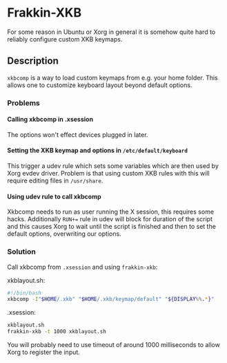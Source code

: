 # Frakkin-XKB

For some reason in Ubuntu or Xorg in general it is somehow quite hard to
reliably configure custom XKB keymaps.

## Description

`xkbcomp` is a way to load custom keymaps from e.g. your home folder.
This allows one to customize keyboard layout beyond default options.

### Problems

#### Calling xkbcomp in .xsession

The options won't effect devices plugged in later.

#### Setting the XKB keymap and options in `/etc/default/keyboard`

This trigger a udev rule which sets some variables which are then used by
Xorg evdev driver. Problem is that using custom XKB rules with this will
require editing files in `/usr/share`.

#### Using udev rule to call xkbcomp

Xkbcomp needs to run as user running the X session, this requires some
hacks. Additionally `RUN+=` rule in udev will block for duration of the
script and this causes Xorg to wait until the script is finished and then
to set the default options, overwriting our options.

### Solution

Call xkbcomp from `.xsession` and using `frakkin-xkb`:

xkblayout.sh:
```bash
#!/bin/bash
xkbcomp -I"$HOME/.xkb" "$HOME/.xkb/keymap/default" "${DISPLAY%%.*}"
```

.xsession:
```bash
xkblayout.sh
frakkin-xkb -t 1000 xkblayout.sh
```

You will probably need to use timeout of around 1000 milliseconds to allow
Xorg to register the input.
